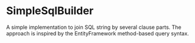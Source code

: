 # SimpleSqlBuilder
A simple implementation to join SQL string by several clause parts. The approach is inspired by the EntityFramework method-based query syntax.

